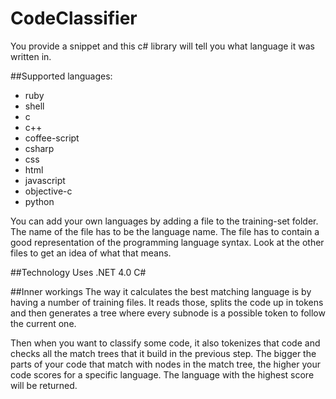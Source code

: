 # CodeClassifier
You provide a snippet and this c# library will tell you what language it was written in.

##Supported languages:
* ruby
* shell
* c
* c++
* coffee-script
* csharp
* css
* html
* javascript
* objective-c
* python

You can add your own languages by adding a file to the training-set folder. The name of the file has to be the language name. The file has to contain a good representation of the programming language syntax. Look at the other files to get an idea of what that means.

##Technology
Uses .NET 4.0 C#


##Inner workings
The way it calculates the best matching language is by having a number of training files. It reads those, splits the code up in tokens and then generates a tree where every subnode is a possible token to follow the current one.

Then when you want to classify some code, it also tokenizes that code and checks all the match trees that it build in the previous step. The bigger the parts of your code that match with nodes in the match tree, the higher your code scores for a specific language. The language with the highest score will be returned.
